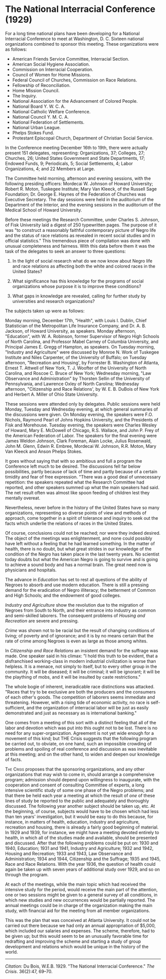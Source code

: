 <!--
title:   The National Interracial Conference
author:  Du Bois, W.E.B.
journal: The Crisis
year:    1929
volume:  36
issue:   2
pages:   47, 69-70
-->

# The National Interracial Conference (1929)

For a long time national plans have been developing for a National Interracial Conference to meet at Washington, D. C. Sixteen national organizations combined to sponsor this meeting. These organizations were as follows: 

- American Friends Service Committee, Interracial Section.
- American Social Hygiene Association. 
- Commission on Interracial Cooperation. 
- Council of Women for Home Missions.
- Federal Council of Churches, Commission on Race Relations. 
- Fellowship of Reconciliation. 
- Home Mission Council. 
- The Inquiry. 
- National Association for the Advancement of Colored People. 
- National Board Y. W. C. A. 
- National Catholic Welfare Conference. 
- National Council Y. M. C. A. 
- National Federation of Settlements. 
- National Urban League. 
- Phelps Stokes Fund. 
- Protestant Episcopal Church, Department of Christian Social Service. 

In the Conference meeting December 16th to 19th, there were actually present 151 delegates, representing: Organizations, 37; Colleges, 27; Churches, 26; United States Government and State Departments, 17; Endowed Funds, 9; Periodicals, 5; Social Settlements, 4; Labor Organizations, 4; and 22 Members at Large. 

The Committee held morning, afternoon and evening sessions, with the following presiding officers: Mordecai W. Johnson of Howard University; Robert R. Moton, Tuskegee Institute; Mary Van Kleeck, of the Russell Sage Foundation; Dr. George E. Haynes of the Federation of Churches was Executive Secretary. The day sessions were held in the auditorium of the Department of the Interior, and the evening sessions in the auditorium of the Medical School of Howard University. 

Before these meetings the Research Committee, under Charles S. Johnson, of Fisk University laid a digest of 250 typewritten pages. The purpose of it was "to construct a reasonably faithful contemporary picture of Negro life and the status of race relations as revealed in recent social studies and in official statistics." This tremendous piece of compilation was done with unusual completeness and fairness. With this data before them it was the task of the delegates to seek an answer to three questions: 

1. In the light of social research what do we now know about Negro life and race relations as affecting both the white and colored races in the United States? 

2. What significance has this knowledge for the programs of social organizations whose purpose it is to improve these conditions? 

3. What gaps in knowledge are revealed, calling for further study by universities and research organizations? 

 
The subjects taken up were as follows: 

Monday morning, December 17th, "Health", with Louis I. Dublin, Chief Statistician of the Metropolitan Life Insurance Company, and Dr. A. B. Jackson, of Howard University, as speakers. Monday afternoon, "Education", with W. A. Robinson, former Supervisor of Negro High Schools of North Carolina, and Professor Mabel Carney of Columbia University, and Principal James E. Gregg of Hampton, as speakers. On Tuesday morning, "Industry and Agriculture" were discussed by Monroe N. Work of Tuskegee Institute and Niles Carpenter, of the University of Buffalo; on Tuesday afternoon, "Recreation and Housing', by Forrester B. Washington of Atlanta, Ernest T. Attwell of New York, T. J. Woofter of the University of North Carolina, and Roscoe C. Bruce of New York; Wednesday morning, "Law Observance and Administration" by Thorsten Sellin of the University of Pennsylvania, and Lawrence Oxley of North Carolina; Wednesday afternoon, "Citizenship and Race Relations', by W. E. B. DuBois of New York and Herbert A. Miller of Ohio State University. 

These sessions were attended only by delegates. Public sessions were held Monday, Tuesday and Wednesday evening, at which general summaries of the discussions were given. On Monday evening, the speakers were F.O. Nichols, Raymond Pearl of Johns Hopkins University, and the Presidents of Fisk and Morehouse. Tuesday evening, the speakers were Charles Wesley of Howard, Mary E. McDowell of Chicago, R.S. Wallace, and John P. Frey of the American Federation of Labor. The speakers for the final evening were James Weldon Johnson, Clark Foreman, Alain Locke, Julius Rosenwald, John M. Glenn, Edwin R. Embree, Mordecai W. Johnson, R.R. Moton, Mary Van Kleeck and Anson Phelps Stokes. 

It goes without saying that with so ambitious and full a program the Conference left much to be desired. The discussions fell far below possibilities, partly because of lack of time and partly because of a certain timidity and fear of free expression. "There was a good deal of unnecessary repetition: the speakers repeated what the Research Committee had reported, and other speakers summed up what the main speakers had said. The net result often was almost like spoon feeding of children lest they mentally overeat. 

Nevertheless, never before in the history of the United States have so many organizations, representing so diverse points of view and methods of approach, come together in a spirit of tolerance and inquiry to seek out the facts which underlie the relations of races in the United States. 

Of course, conclusions could not be reached; nor were they indeed desired. The object of the meetings was enlightenment, and none could possibly have left without a feeling that he had learned something. In the matter of health, there is no doubt, but what great strides in our knowledge of the condition of the Negro has taken place in the last twenty years. No scientist today doubts but what the American Negro is going to survive and is going to achieve a sound body and has a normal brain. The great need now is physicians and hospitals. 

The advance in *Education* has set to rest all questions of the ability of Negroes to absorb and use modern education. There is still a pressing demand for the eradication of Negro illiteracy; the betterment of Common and High Schools; and the endowment of good colleges. 

*Industry and Agriculture* show the revolution due to the migration of Negroes from South to North, and their entrance into industry as common and semi-skilled laborers. The consequent problems of *Housing and Recreation* are severe and pressing. 

*Crime* was shown not to be racial but the result of changing conditions of living; of poverty and of ignorance; and it is by no means certain that the rate of crime among Negroes is even as large as those among whites. 

In *Citizenship and Race Relations* an insistent demand for the suffrage was made. One speaker said in his climax: "I hold this truth to be evident, that a disfranchised working-class in modern industrial civilization is worse than helpless. It is a menace, not simply to itself, but to every other group in the community. It will be diseased; it will be criminal; it will be ignorant; it will be the plaything of mobs, and it will be insulted by caste restrictions." 

The whole bogie of inherent, ineradicable race distinctions was attacked. "Races that try to be exclusive are both the producers and the consumers of each other's goods. The competition of laborers seems immediate and threatening. However, with a rising tide of economic activity, no race is self-sufficient, and the organization of interracial labor will be just as easily demonstrated and just as necessary as is international banking." 

One comes from a meeting of this sort with a distinct feeling that all of the labor and devotion which was put into this ought not to be lost. There is no need for any super-organization. Agreement is not yet wide enough for a movement of this kind; but THE Crisis suggests that the following program be carried out, to obviate, on one hand, such an impossible crowding of problems and spoiling of real conference and discussion as was inevitable at this meeting; and on the other hand, to widen and deepen our knowledge of facts. 

<span style="font-variant:small-caps;">The Crisis</span> proposes that the sponsoring organizations, and any other organizations that may wish to come in, should arrange a comprehensive program; admission should depend upon willingness to inaugurate, with the cooperation and consent of consulting Committee of experts, a long intensive scientific study of some one phase of the Negro problems; and that there be held each year a meeting at which the result of *one* of these lines of study be reported to the public and adequately and thoroughly discussed. The following year another subject should be taken up, etc. At the beginning, of course, subjects would have to be chosen which had less than ten years' investigation, but it would be easy to do this because, for instance, in matters of health, education, industry and agriculture, recreation and housing, there is already a fairly good beginning of material. In 1929 and 1939, for instance, we might have a meeting devoted entirely to health, in which all of the studies made and available, should be presented and discussed. After that the following problems could be put on: 1930 and 1940, Education; 1931 and 1941, Industry and Agriculture; 1932 and 1942, Housing and Recreation; 1933 and 1943, Law Observance and Administration; 1934 and 1944, Citizenship and the Suffrage; 1935 and 1945, Race and Race Relations. With the year 1936, the question of health could again be taken up with seven years of additional study over 1929, and so on through the program. 

At each of the meetings, while the main topic which had received the intensive study for the period, would receive the main part of the attention, one or two sessions might be given to a general survey of all conditions, in which new studies and new occurrences would be partially reported. The annual meetings could be in charge of the organization making the main study, with financial aid for the meeting from all member organizations. 

This was the plan that was conceived at Atlanta University. It could not be carried out there because we had only an annual appropriation of $5,000, which included our salaries and expenses. The scheme, therefore, had to be given up; but this would seem to be an unusually favorable time for redrafting and improving the scheme and starting a study of group development and relations which would be unique in the history of the world. 

______________
*Citation:* Du Bois, W.E.B. 1929. "The National Interracial Conference." *The Crisis*. 36(2):47, 69&ndash;70.